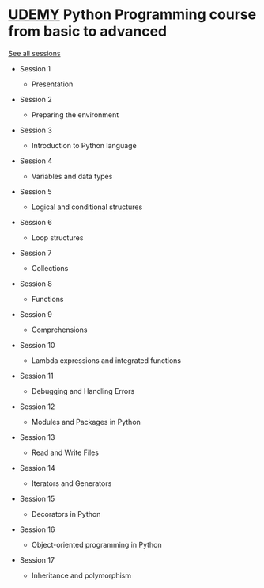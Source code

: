 # [UDEMY](https://www.udemy.com/curso-de-programacao-em-python-do-basico-ao-avancado) Python Programming course from basic to advanced

[See all sessions](https://github.com/rodrigocantarino/python/blob/master/course/docs/Geek-University-Programa-o-em-Python-Essencial.png)

- Session 1 
  - Presentation

- Session 2 
  - Preparing the environment

- Session 3 
  - Introduction to Python language

- Session 4
  - Variables and data types

- Session 5
  - Logical and conditional structures

- Session 6
  - Loop structures

- Session 7
  - Collections

- Session 8
  - Functions

- Session 9
  - Comprehensions

- Session 10
  - Lambda expressions and integrated functions

- Session 11
  - Debugging and Handling Errors

- Session 12
  - Modules and Packages in Python

- Session 13
  - Read and Write Files

- Session 14
  - Iterators and Generators

- Session 15
  - Decorators in Python

- Session 16
  - Object-oriented programming in Python

- Session 17
  - Inheritance and polymorphism